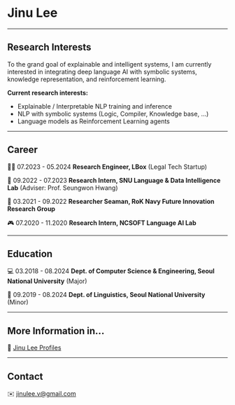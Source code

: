 # Jinu Lee

---

## Research Interests

To the grand goal of explainable and intelligent systems, I am currently interested in integrating deep language AI with symbolic systems, knowledge representation, and reinforcement learning.

**Current research interests:**

- Explainable / Interpretable NLP training and inference
- NLP with symbolic systems (Logic, Compiler, Knowledge base, …)
- Language models as Reinforcement Learning agents

---

## Career

👨‍⚖️ 07.2023 - 05.2024  **Research Engineer, LBox** (Legal Tech Startup)

🏫 09.2022 - 07.2023  **Research Intern, SNU Language & Data Intelligence Lab** (Adviser: Prof. Seungwon Hwang)

🚢 03.2021 - 09.2022  **Researcher Seaman, RoK Navy Future Innovation Research Group**

🎮 07.2020 - 11.2020  **Research Intern, NCSOFT Language AI Lab**

---

## Education

💻 03.2018 - 08.2024  **Dept. of Computer Science & Engineering, Seoul National University** (Major)

📝 09.2019 - 08.2024  **Dept. of Linguistics, Seoul National University** (Minor)

---

## More Information in...

🌱 [Jinu Lee Profiles](bit.ly/jinulee-v-profiles)

---

## Contact

✉️ jinulee.v@gmail.com

